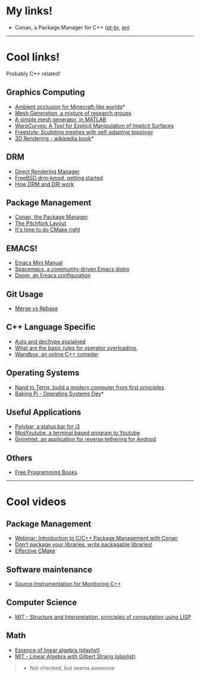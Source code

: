 # My links!

 * Conan, a Package Manager for C++ ([pt-br](https://medium.com/@eirc.m/conan-o-gerenciador-de-pacotes-2bd4b2c9fc0d), [en](https://medium.com/@eirc.m/exploring-conan-21bcd355154))

____
# Cool links!

Probably C++ related!

## Graphics Computing

* [Ambient occlusion for Minecraft-like worlds](https://0fps.net/2013/07/03/ambient-occlusion-for-minecraft-like-worlds/)*
* [Mesh Generation, a mixture of research groups](https://www.ics.uci.edu/~eppstein/gina/meshgen.html)
* [A simple mesh generator, in MATLAB](https://popersson.github.io/distmesh/)
* [WarpCurves: A Tool for Explicit Manipulation of Implicit Surfaces](https://webhome.csc.uvic.ca/~graphics/msugihara/publications/WarpCurvesSMI10.pdf)
* [Freestyle: Sculpting meshes with self-adaptive topology](https://hal.inria.fr/inria-00606516/document)
* [3D Rendering - wikipedia book](https://en.wikipedia.org/wiki/Book:3D_rendering)*

## DRM

* [Direct Rendering Manager](https://en.wikipedia.org/wiki/Direct_Rendering_Manager)
* [FreeBSD drm-kmod, getting started](https://freebsddesktop.github.io/2018/12/08/drm-kmod-primer.html)
* [How DRM and DRI work](https://www.bitwiz.org.uk/s/how-dri-and-drm-work.html)

## Package Management

* [Conan, the Package Manager](https://medium.com/@eirc.m/exploring-conan-21bcd355154)
* [The Pitchfork Layout](https://api.csswg.org/bikeshed/?force=1&url=https://raw.githubusercontent.com/vector-of-bool/pitchfork/develop/data/spec.bs)
* [It's time to do CMake right](https://pabloariasal.github.io/2018/02/19/its-time-to-do-cmake-right/)

## EMACS!

* [Emacs Mini Manual](http://tuhdo.github.io/index.html)
* [Spacemacs, a community-driven Emacs distro](https://github.com/syl20bnr/spacemacs)
* [Doom, an Emacs configuration](https://github.com/hlissner/doom-emacs)

## Git Usage

* [Merge vs Rebase](https://www.atlassian.com/git/tutorials/merging-vs-rebasing#the-golden-rule-of-rebasing)

## C++ Language Specific

* [Auto and decltype explained](http://thbecker.net/articles/auto_and_decltype/section_01.html)
* [What are the basic rules for operator overloading.](https://stackoverflow.com/questions/4421706/what-are-the-basic-rules-and-idioms-for-operator-overloading)
* [Wandbox, an online C++ compiler](https://wandbox.org/)

## Operating Systems

* [Nand to Tetris, build a modern computer from first principles](https://www.nand2tetris.org/)
* [Baking Pi - Operating Systems Dev](https://www.cl.cam.ac.uk/projects/raspberrypi/tutorials/os/)*

## Useful Applications

* [Polybar, a status bar for i3](https://github.com/jaagr/polybar)
* [MpsYoutube, a terminal based program to Youtube](https://github.com/mps-youtube/mps-youtube)
* [Gnirehtet, an application for reverse tethering for Android](https://github.com/Genymobile/gnirehtet)

## Others
* [Free Programming Books](https://github.com/EbookFoundation/free-programming-books)

___
# Cool videos

## Package Management

* [Webinar: Introduction to C/C++ Package Management with Conan](https://www.youtube.com/watch?v=xBLjXdyh3zs)
* [Don't package your libraries, write packagable libraries!](https://www.youtube.com/watch?v=sBP17HQAQjk)
* [Effective CMake](https://www.youtube.com/watch?v=bsXLMQ6WgIk)

## Software maintenance

* [Source Instrumentation for Monitoring C++](https://www.youtube.com/watch?v=0WgC5jnrRx8)

## Computer Science

* [MIT - Structure and Interpretation, principles of computation using LISP](https://www.youtube.com/playlist?list=PLE18841CABEA24090)

## Math

* [Essence of linear algebra (playlist)](https://www.youtube.com/playlist?list=PLZHQObOWTQDPD3MizzM2xVFitgF8hE_ab)
* [MIT - Linear Algebra with Gilbert Strang (playlist)](https://www.youtube.com/playlist?list=PL221E2BBF13BECF6C)

> * Not checked, but seems awesome
